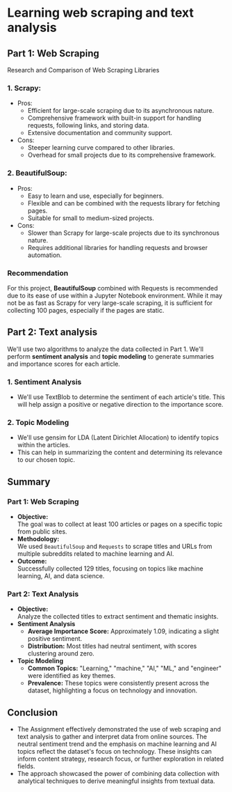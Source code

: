 # Learning web scraping and text analysis

## Part 1: Web Scraping
Research and Comparison of Web Scraping Libraries

### 1. Scrapy:
- Pros:
    - Efficient for large-scale scraping due to its asynchronous nature.
    - Comprehensive framework with built-in support for handling requests, following links, and storing data.
    - Extensive documentation and community support.
- Cons:
    - Steeper learning curve compared to other libraries.
    - Overhead for small projects due to its comprehensive framework.

### 2. BeautifulSoup:
- Pros:
    - Easy to learn and use, especially for beginners.
    - Flexible and can be combined with the requests library for fetching pages.
    - Suitable for small to medium-sized projects.
- Cons:
    - Slower than Scrapy for large-scale projects due to its synchronous nature.
    - Requires additional libraries for handling requests and browser automation.

### Recommendation
For this project, **BeautifulSoup** combined with Requests is recommended due to its ease of use within a Jupyter Notebook environment. While it may not be as fast as Scrapy for very large-scale scraping, it is sufficient for collecting 100 pages, especially if the pages are static.

## Part 2: Text analysis
We'll use two algorithms to analyze the data collected in Part 1. We'll perform **sentiment analysis** and **topic modeling** to generate summaries and importance scores for each article.

### 1. Sentiment Analysis
- We'll use TextBlob to determine the sentiment of each article's title. This will help assign a positive or negative direction to the importance score.

### 2. Topic Modeling
- We'll use gensim for LDA (Latent Dirichlet Allocation) to identify topics within the articles.
- This can help in summarizing the content and determining its relevance to our chosen topic.

## Summary

### Part 1: Web Scraping
- **Objective:**  
The goal was to collect at least 100 articles or pages on a specific topic from public sites.
- **Methodology:**  
We used `BeautifulSoup` and `Requests` to scrape titles and URLs from multiple subreddits related to machine learning and AI.
- **Outcome:**  
Successfully collected 129 titles, focusing on topics like machine learning, AI, and data science.

### Part 2: Text Analysis
- **Objective:**  
Analyze the collected titles to extract sentiment and thematic insights.
- **Sentiment Analysis**
    - **Average Importance Score:** Approximately 1.09, indicating a slight positive sentiment.  
    - **Distribution:** Most titles had neutral sentiment, with scores clustering around zero.
- **Topic Modeling**
    - **Common Topics:** "Learning," "machine," "AI," "ML," and "engineer" were identified as key themes.  
    - **Prevalence:** These topics were consistently present across the dataset, highlighting a focus on technology and innovation.

## Conclusion
- The Assignment effectively demonstrated the use of web scraping and text analysis to gather and interpret data from online sources. The neutral sentiment trend and the emphasis on machine learning and AI topics reflect the dataset's focus on technology. These insights can inform content strategy, research focus, or further exploration in related fields.
- The approach showcased the power of combining data collection with analytical techniques to derive meaningful insights from textual data.
